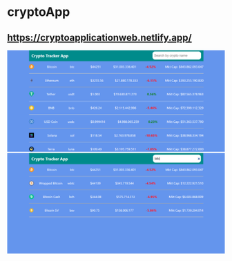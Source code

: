 # cryptoApp

## https://cryptoapplicationweb.netlify.app/

![alt text](https://github.com/kadirkara22/cryptoApp/blob/main/src/images/crypto1.PNG)
![alt text](https://github.com/kadirkara22/cryptoApp/blob/main/src/images/crypto2.PNG)
